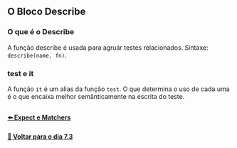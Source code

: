 ## O Bloco Describe

### O que é o Describe

A função describe é usada para agruár testes relacionados. Sintaxe: `describe(name, fn)`.

### test e it

A função `it` é um alias da função `test`. O que determina o uso de cada uma é o que encaixa melhor semânticamente na escrita do teste.

##

#### [:arrow_left: Expect e Matchers](./expect-e-matchers.md#expect-e-matchers)

#### [:date: Voltar para o dia 7.3](../README.md#73-javascript-es6---fluxos-de-exceção-e-objetos)
